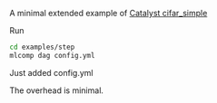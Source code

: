 A minimal extended example of [Catalyst cifar_simple](https://github.com/catalyst-team/catalyst/tree/master/examples/cifar_simple)

Run

```bash
cd examples/step
mlcomp dag config.yml
```

Just added config.yml

The overhead is minimal.